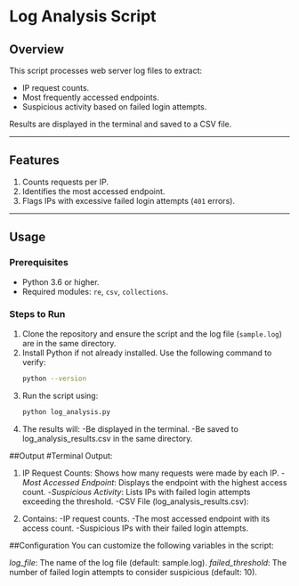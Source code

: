 # Log Analysis Script

## Overview
This script processes web server log files to extract:
- IP request counts.
- Most frequently accessed endpoints.
- Suspicious activity based on failed login attempts.

Results are displayed in the terminal and saved to a CSV file.

---

## Features
1. Counts requests per IP.
2. Identifies the most accessed endpoint.
3. Flags IPs with excessive failed login attempts (`401` errors).

---

## Usage

### Prerequisites
- Python 3.6 or higher.
- Required modules: `re`, `csv`, `collections`.

### Steps to Run
1. Clone the repository and ensure the script and the log file (`sample.log`) are in the same directory.
2. Install Python if not already installed. Use the following command to verify:
   ```bash
   python --version
3. Run the script using:
   ```bash
   python log_analysis.py
4. The results will:
   -Be displayed in the terminal.
   -Be saved to log_analysis_results.csv in the same directory.

##Output
#Terminal Output:

1. IP Request Counts: Shows how many requests were made by each IP.
   -*Most Accessed Endpoint*: Displays the endpoint with the highest access count.
   -*Suspicious Activity*: Lists IPs with failed login attempts exceeding the threshold.
   -CSV File (log_analysis_results.csv):

2. Contains:
   -IP request counts.
   -The most accessed endpoint with its access count.
   -Suspicious IPs with their failed login attempts.

##Configuration
You can customize the following variables in the script:

*log_file*: The name of the log file (default: sample.log).
*failed_threshold*: The number of failed login attempts to consider suspicious (default: 10).

